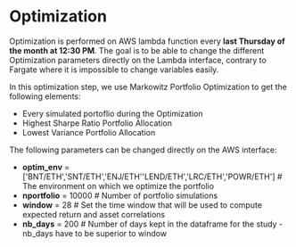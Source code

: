 # Optimization

Optimization is performed on AWS lambda function every **last Thursday of the month at 12:30 PM**. The goal is to be able to change the different Optimization parameters directly on the Lambda interface, contrary to Fargate where it is impossible to change variables easily.

In this optimization step, we use Markowitz Portfolio Optimization to get the following elements:
- Every simulated portoflio during the Optimization
- Highest Sharpe Ratio Portfolio Allocation
- Lowest Variance Portfolio Allocation


The following parameters can be changed directly on the AWS interface:
-  **optim_env** = ['BNT/ETH','SNT/ETH','ENJ/ETH''LEND/ETH','LRC/ETH','POWR/ETH'] # The environment on which we optimize the portfolio
- **nportfolio** = 10000 # Number of portfolio simulations 
- **window** = 28 # Set the time window that will be used to compute expected return and asset correlations
- **nb_days** = 200 # Number of days kept in the dataframe for the study - nb_days have to be superior to window


